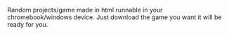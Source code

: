 Random projects/game made in html runnable in your chromebook/windows device. Just download the game you want it will be ready for you.
